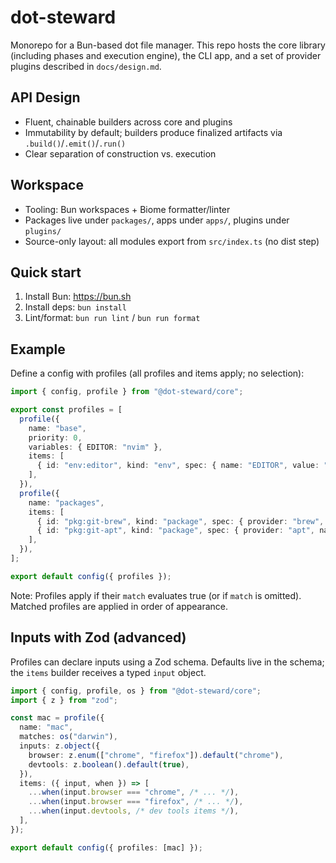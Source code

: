 # dot-steward

Monorepo for a Bun-based dot file manager. This repo hosts the core library (including phases and execution engine), the CLI app, and a set of provider plugins described in `docs/design.md`.

## API Design
- Fluent, chainable builders across core and plugins
- Immutability by default; builders produce finalized artifacts via `.build()`/`.emit()`/`.run()`
- Clear separation of construction vs. execution

## Workspace
- Tooling: Bun workspaces + Biome formatter/linter
- Packages live under `packages/`, apps under `apps/`, plugins under `plugins/`
- Source-only layout: all modules export from `src/index.ts` (no dist step)

## Quick start
1. Install Bun: https://bun.sh
2. Install deps: `bun install`
3. Lint/format: `bun run lint` / `bun run format`

## Example
Define a config with profiles (all profiles and items apply; no selection):

```ts
import { config, profile } from "@dot-steward/core";

export const profiles = [
  profile({
    name: "base",
    priority: 0,
    variables: { EDITOR: "nvim" },
    items: [
      { id: "env:editor", kind: "env", spec: { name: "EDITOR", value: "nvim" } },
    ],
  }),
  profile({
    name: "packages",
    items: [
      { id: "pkg:git-brew", kind: "package", spec: { provider: "brew", name: "git" } },
      { id: "pkg:git-apt", kind: "package", spec: { provider: "apt", name: "git" } },
    ],
  }),
];

export default config({ profiles });
```

Note: Profiles apply if their `match` evaluates true (or if `match` is omitted). Matched profiles are applied in order of appearance.

## Inputs with Zod (advanced)
Profiles can declare inputs using a Zod schema. Defaults live in the schema; the `items` builder receives a typed `input` object.

```ts
import { config, profile, os } from "@dot-steward/core";
import { z } from "zod";

const mac = profile({
  name: "mac",
  matches: os("darwin"),
  inputs: z.object({
    browser: z.enum(["chrome", "firefox"]).default("chrome"),
    devtools: z.boolean().default(true),
  }),
  items: ({ input, when }) => [
    ...when(input.browser === "chrome", /* ... */),
    ...when(input.browser === "firefox", /* ... */),
    ...when(input.devtools, /* dev tools items */),
  ],
});

export default config({ profiles: [mac] });
```
